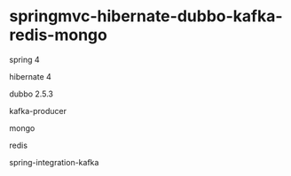 # springmvc-hibernate-dubbo-kafka-redis-mongo

spring 4

hibernate 4

dubbo 2.5.3

kafka-producer

mongo

redis

spring-integration-kafka
